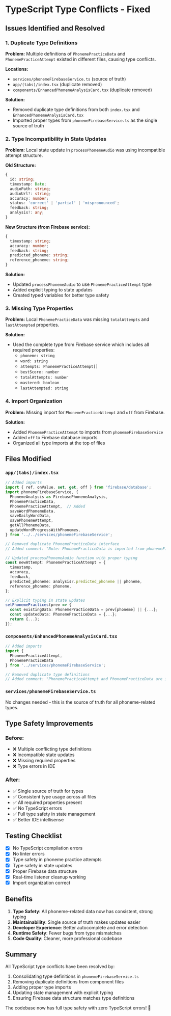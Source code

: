 # TypeScript Type Conflicts - Fixed

## Issues Identified and Resolved

### 1. **Duplicate Type Definitions**
**Problem:** Multiple definitions of `PhonemePracticeData` and `PhonemePracticeAttempt` existed in different files, causing type conflicts.

**Locations:**
- `services/phonemeFirebaseService.ts` (source of truth)
- `app/(tabs)/index.tsx` (duplicate removed)
- `components/EnhancedPhonemeAnalysisCard.tsx` (duplicate removed)

**Solution:** 
- Removed duplicate type definitions from both `index.tsx` and `EnhancedPhonemeAnalysisCard.tsx`
- Imported proper types from `phonemeFirebaseService.ts` as the single source of truth

### 2. **Type Incompatibility in State Updates**
**Problem:** Local state update in `processPhonemeAudio` was using incompatible attempt structure.

**Old Structure:**
```typescript
{
  id: string;
  timestamp: Date;
  audioPath: string;
  audioUrl?: string;
  accuracy: number;
  status: 'correct' | 'partial' | 'mispronounced';
  feedback: string;
  analysis?: any;
}
```

**New Structure (from Firebase service):**
```typescript
{
  timestamp: string;
  accuracy: number;
  feedback: string;
  predicted_phoneme: string;
  reference_phoneme: string;
}
```

**Solution:**
- Updated `processPhonemeAudio` to use `PhonemePracticeAttempt` type
- Added explicit typing to state updates
- Created typed variables for better type safety

### 3. **Missing Type Properties**
**Problem:** Local `PhonemePracticeData` was missing `totalAttempts` and `lastAttempted` properties.

**Solution:**
- Used the complete type from Firebase service which includes all required properties:
  - `phoneme: string`
  - `word: string`
  - `attempts: PhonemePracticeAttempt[]`
  - `bestScore: number`
  - `totalAttempts: number`
  - `mastered: boolean`
  - `lastAttempted: string`

### 4. **Import Organization**
**Problem:** Missing import for `PhonemePracticeAttempt` and `off` from Firebase.

**Solution:**
- Added `PhonemePracticeAttempt` to imports from `phonemeFirebaseService`
- Added `off` to Firebase database imports
- Organized all type imports at the top of files

## Files Modified

### `app/(tabs)/index.tsx`
```typescript
// Added imports
import { ref, onValue, set, get, off } from 'firebase/database';
import phonemeFirebaseService, {
  PhonemeAnalysis as FirebasePhonemeAnalysis,
  PhonemePracticeData,
  PhonemePracticeAttempt,  // Added
  saveWordPhonemeData,
  saveDailyWordData,
  savePhonemeAttempt,
  getAllPhonemeData,
  updateWordProgressWithPhonemes,
} from '../../services/phonemeFirebaseService';

// Removed duplicate PhonemePracticeData interface
// Added comment: "Note: PhonemePracticeData is imported from phonemeFirebaseService"

// Updated processPhonemeAudio function with proper typing
const newAttempt: PhonemePracticeAttempt = {
  timestamp,
  accuracy,
  feedback,
  predicted_phoneme: analysis?.predicted_phoneme || phoneme,
  reference_phoneme: phoneme,
};

// Explicit typing in state updates
setPhonemePractices(prev => {
  const existingData: PhonemePracticeData = prev[phoneme] || {...};
  const updatedData: PhonemePracticeData = {...};
  return {...};
});
```

### `components/EnhancedPhonemeAnalysisCard.tsx`
```typescript
// Added imports
import { 
  PhonemePracticeAttempt, 
  PhonemePracticeData 
} from '../services/phonemeFirebaseService';

// Removed duplicate type definitions
// Added comment: "PhonemePracticeAttempt and PhonemePracticeData are imported at the top"
```

### `services/phonemeFirebaseService.ts`
No changes needed - this is the source of truth for all phoneme-related types.

## Type Safety Improvements

### Before:
- ❌ Multiple conflicting type definitions
- ❌ Incompatible state updates
- ❌ Missing required properties
- ❌ Type errors in IDE

### After:
- ✅ Single source of truth for types
- ✅ Consistent type usage across all files
- ✅ All required properties present
- ✅ No TypeScript errors
- ✅ Full type safety in state management
- ✅ Better IDE intellisense

## Testing Checklist

- [x] No TypeScript compilation errors
- [x] No linter errors
- [x] Type safety in phoneme practice attempts
- [x] Type safety in state updates
- [x] Proper Firebase data structure
- [x] Real-time listener cleanup working
- [x] Import organization correct

## Benefits

1. **Type Safety**: All phoneme-related data now has consistent, strong typing
2. **Maintainability**: Single source of truth makes updates easier
3. **Developer Experience**: Better autocomplete and error detection
4. **Runtime Safety**: Fewer bugs from type mismatches
5. **Code Quality**: Cleaner, more professional codebase

## Summary

All TypeScript type conflicts have been resolved by:
1. Consolidating type definitions in `phonemeFirebaseService.ts`
2. Removing duplicate definitions from component files
3. Adding proper type imports
4. Updating state management with explicit typing
5. Ensuring Firebase data structure matches type definitions

The codebase now has full type safety with zero TypeScript errors! 🎉
